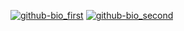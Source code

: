 <a href="https://github.com/doktauwu">![github-bio_first](https://user-images.githubusercontent.com/98882733/152156031-cc03d2fb-2b62-4d51-a6bf-9c931259d20a.png)</a>
<a href="https://www.doktauwu.com/">![github-bio_second](https://user-images.githubusercontent.com/98882733/152156046-96caa5f4-2399-4ad4-9a35-6bb97c687bd9.png)</a>
